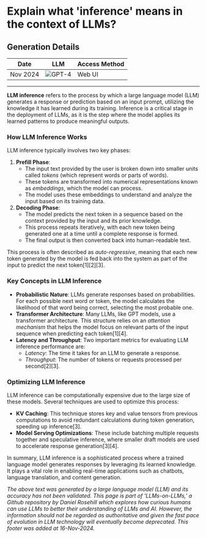 # Explain what 'inference' means in the context of LLMs?

## Generation Details

| Date       | LLM        | Access Method |
|------------|------------|---------------|
| Nov 2024 | ![GPT-4](https://img.shields.io/badge/GPT--4-412991?style=for-the-badge&logo=openai&logoColor=white) |  Web UI |

---

**LLM inference** refers to the process by which a large language model (LLM) generates a response or prediction based on an input prompt, utilizing the knowledge it has learned during its training. Inference is a critical stage in the deployment of LLMs, as it is the step where the model applies its learned patterns to produce meaningful outputs.

### How LLM Inference Works

LLM inference typically involves two key phases:

1. **Prefill Phase**:
   - The input text provided by the user is broken down into smaller units called *tokens* (which represent words or parts of words).
   - These tokens are transformed into numerical representations known as *embeddings*, which the model can process.
   - The model uses these embeddings to understand and analyze the input based on its training data.
2. **Decoding Phase**:
   - The model predicts the next token in a sequence based on the context provided by the input and its prior knowledge.
   - This process repeats iteratively, with each new token being generated one at a time until a complete response is formed.
   - The final output is then converted back into human-readable text.

This process is often described as *auto-regressive*, meaning that each new token generated by the model is fed back into the system as part of the input to predict the next token\[1]\[2]\[3].

### Key Concepts in LLM Inference

- **Probabilistic Nature**: LLMs generate responses based on probabilities. For each possible next word or token, the model calculates the likelihood of that word being correct, selecting the most probable one.
- **Transformer Architecture**: Many LLMs, like GPT models, use a transformer architecture. This structure relies on an *attention mechanism* that helps the model focus on relevant parts of the input sequence when predicting each token\[1]\[4].
- **Latency and Throughput**: Two important metrics for evaluating LLM inference performance are:
  - *Latency*: The time it takes for an LLM to generate a response.
  - *Throughput*: The number of tokens or requests processed per second\[2]\[3].

### Optimizing LLM Inference

LLM inference can be computationally expensive due to the large size of these models. Several techniques are used to optimize this process:

- **KV Caching**: This technique stores key and value tensors from previous computations to avoid redundant calculations during token generation, speeding up inference\[3].
- **Model Serving Optimizations**: These include batching multiple requests together and speculative inference, where smaller draft models are used to accelerate response generation\[3]\[4].

In summary, LLM inference is a sophisticated process where a trained language model generates responses by leveraging its learned knowledge. It plays a vital role in enabling real-time applications such as chatbots, language translation, and content generation.

&#x20;

*The above text was generated by a large language model (LLM) and its accuracy has not been validated. This page is part of 'LLMs-on-LLMs,' a Github repository by Daniel Rosehill which explores how curious humans can use LLMs to better their understanding of LLMs and AI. However, the information should not be regarded as authoritative and given the fast pace of evolution in LLM technology will eventually become deprecated. This footer was added at 16-Nov-2024.*


